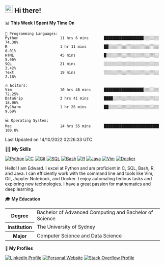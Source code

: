 ## <a href="#"><img src="https://media.giphy.com/media/hvRJCLFzcasrR4ia7z/giphy.gif" width="25px" height="25px"></a> Hi there!

<!--START_SECTION:waka-->
📊 **This Week I Spent My Time On** 

```text
💬 Programming Languages: 
Python                   11 hrs 6 mins       ██████████████████░░░░░░░   74.38% 
R                        1 hr 11 mins        ██░░░░░░░░░░░░░░░░░░░░░░░   8.01% 
HTML                     45 mins             █░░░░░░░░░░░░░░░░░░░░░░░░   5.06% 
SQL                      21 mins             ░░░░░░░░░░░░░░░░░░░░░░░░░   2.42% 
Text                     19 mins             ░░░░░░░░░░░░░░░░░░░░░░░░░   2.18%

🔥 Editors: 
Vim                      10 hrs 46 mins      ██████████████████░░░░░░░   72.25% 
DataGrip                 2 hrs 41 mins       ████░░░░░░░░░░░░░░░░░░░░░   18.06% 
PyCharm                  1 hr 26 mins        ██░░░░░░░░░░░░░░░░░░░░░░░   9.69%

💻 Operating System: 
Mac                      14 hrs 55 mins      █████████████████████████   100.0%

```


 Last Updated on 14/10/2022 02:26:33 UTC
<!--END_SECTION:waka-->

💪🏻 **My Skills**

[![Python](https://img.shields.io/badge/-Python-yellow?style=flat-square&logo=Python)](#)
[![C     ](https://img.shields.io/badge/-C-blue?style=flat-square&logo=C)](#)
[![Git   ](https://img.shields.io/badge/-Git-grey?style=flat-square&logo=Git)](#)
[![SQL   ](https://img.shields.io/badge/-SQL-grey?style=flat-square&logo=SQLite)](#)
[![Bash  ](https://img.shields.io/badge/-Bash-grey?style=flat-square&logo=GNU-Bash)](#)
[![R     ](https://img.shields.io/badge/-R-grey?style=flat-square&logo=R)](#)
[![Java  ](https://img.shields.io/badge/-Java-grey?style=flat-square&logo=OpenJDK)](#)
[![Vim   ](https://img.shields.io/badge/-Vim-grey?style=flat-square&logo=Vim)](#)
[![Docker](https://img.shields.io/badge/-Docker-grey?style=flat-square&logo=Docker)](#)

Hello! I am Edward. I excel at Python and am proficient in C, SQL, Bash, R, and
Java. I can efficiently work with the command line and tools like Vim, Git,
Jupyter Notebook, and Docker. I enjoy automating tedious tasks and exploring new
technologies. I have a great passion for mathematics and deep learning.

🎓 **My Education**

<table>
<tr>
    <th>Degree</th>
    <td>Bachelor of Advanced Computing and Bachelor of Science</td>
</tr>
<tr>
    <th>Institution</th>
    <td>The University of Sydney</td>
</tr>
<tr>
    <th>Major</th>
    <td>Computer Science and Data Science</td>
</tr>
</table>

🔗 **My Profiles**

[![LinkedIn Profile](https://img.shields.io/badge/-LinkedIn-blue?style=social&logo=LinkedIn)](https://www.linkedin.com/in/ziao-ji)
[![Personal Website](https://img.shields.io/badge/-Personal%20Website-blue?style=social&logo=Bootstrap)](https://jiziao.works)
[![Stack Overflow Profile](https://img.shields.io/badge/-Stack%20Overflow-blue?style=social&logo=StackOverflow)](https://stackoverflow.com/users/11658924/spearandshield)
